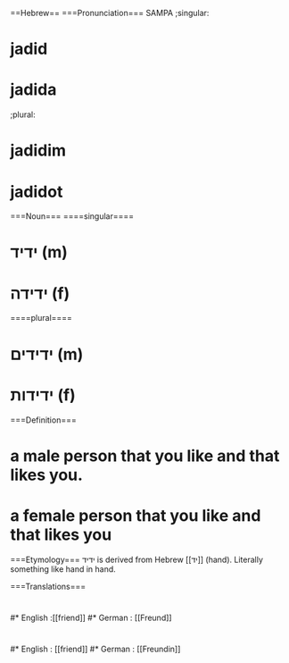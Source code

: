 ==Hebrew==
===Pronunciation===
SAMPA
;singular:
# jadid
# jadida
;plural:
# jadidim
# jadidot

===Noun===
====singular====
# ידיד (m)
# ידידה (f)
====plural====
# ידידים (m)
# ידידות (f)
 
===Definition===
# a male person that you like and that likes you.
# a female person that you like and that likes you

===Etymology===
ידיד is derived from Hebrew [[יד]] (hand). Literally something like hand in hand.

===Translations===
#
#* English :[[friend]]
#* German : [[Freund]]
#
#* English : [[friend]]
#* German : [[Freundin]]